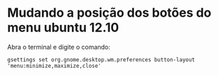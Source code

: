 # Mudando a posição dos botões do menu ubuntu 12.10

Abra o terminal e digite o comando:

```
gsettings set org.gnome.desktop.wm.preferences button-layout 'menu:minimize,maximize,close'
```
